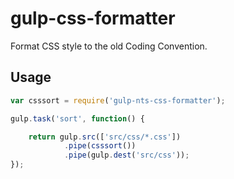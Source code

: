 # gulp-css-formatter

Format CSS style to the old Coding Convention.

## Usage

```javascript
var csssort = require('gulp-nts-css-formatter');

gulp.task('sort', function() {

    return gulp.src(['src/css/*.css'])
            .pipe(csssort())
            .pipe(gulp.dest('src/css'));
});
